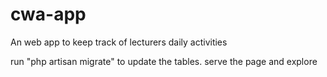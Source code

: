 # cwa-app
An web app to keep track of  lecturers daily activities

run "php artisan migrate" to update the tables.
serve the page and explore

